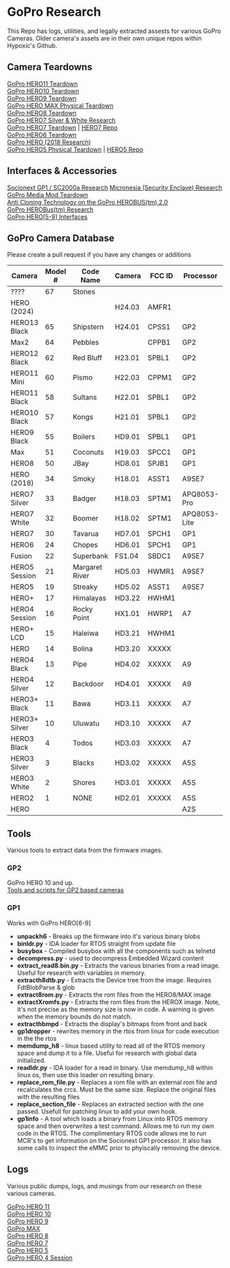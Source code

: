 # GoPro Research

This Repo has logs, utilities, and legally extracted assests for various GoPro Cameras. Older camera's assets are in their own unique repos within Hypoxic's Github.

## Camera Teardowns 
[GoPro HERO11 Teardown](https://gethypoxic.com/blogs/technical/gopro-hero11-teardown)   
[GoPro HERO10 Teardown](https://gethypoxic.com/blogs/technical/gopro-hero10-teardown)   
[GoPro HERO9 Teardown](https://gethypoxic.com/blogs/technical/gopro-hero9-teardown)   
[GoPro HERO MAX Physical Teardown](https://gethypoxic.com/blogs/technical/gopro-max-teardown)  
[GoPro HERO8 Teardown](https://gethypoxic.com/blogs/technical/gopro-hero8-teardown)    
[GoPro HERO7 Silver & White Research](https://gethypoxic.com/blogs/technical/gopro-hero7-silver-gopro-hero7-white-research)  
[GoPro HERO7 Teardown](https://gethypoxic.com/blogs/technical/gopro-hero7-teardown) | [HERO7 Repo](https://github.com/hypoxic/gopro-HERO7)  
[GoPro HERO6 Teardown](https://gethypoxic.com/blogs/technical/gopro-hero6-teardown-preliminary)  
[GoPro HERO (2018 Research)](https://gethypoxic.com/blogs/technical/latest-gopro-hero-is-actually-a-gopro-hero5)  
[GoPro HERO5 Physical Teardown](https://gethypoxic.com/blogs/technical/gopro-hero5-tear-down-and-software-study) | [HERO5 Repo](https://github.com/hypoxic/hero5)

## Interfaces & Accessories
[Socionext GP1 / SC2000a Research](https://gethypoxic.com/blogs/technical/socionext-gp1-sc2000a-study)
[Micronesia (Security Enclave) Research](https://gethypoxic.com/blogs/technical/a-practical-guide-for-cracking-aes-128-encrypted-firmware-updates)  
[GoPro Media Mod Teardown](https://gethypoxic.com/blogs/technical/gopro-media-mod-teardown)   
[Anti Cloning Technology on the GoPro HEROBUS(tm) 2.0](https://gethypoxic.com/blogs/technical/anti-cloning-technology-on-the-gopro-herobus-2-0?_pos=2&_sid=d65b56eb9&_ss=r)  
[GoPro HEROBus(tm) Research](https://gethypoxic.com/blogs/technical/gopro-herobus-for-gopro-hero5)  
[GoPro HERO\[5-9\] Interfaces](https://gethypoxic.com/blogs/technical/gopro-hero5-interfaces)  

## GoPro Camera Database
Please create a pull request if you have any changes or additions

|Camera       |Model #|Code Name     |Camera|FCC ID|Processor   |Sensor       |Wifi/BT |
|-------------|-------|--------------|------|------|------------|-------------|--------|
|????         |67     |Stones        |      |      |            |             |        |
|HERO (2024)  |       |              |H24.03|AMFR1 |            |             |        |
|HERO13 Black |65     |Shipstern     |H24.01|CPSS1 |GP2         |Sony IMX677L |BCM4381 |
|Max2         |64     |Pebbles       |      |CPPB1 |GP2         |Sony IMX677L |        |
|HERO12 Black |62     |Red Bluff     |H23.01|SPBL1 |GP2         |Sony IMX677L |QCA9377 |
|HERO11 Mini  |60     |Pismo         |H22.03|CPPM1 |GP2         |Sony IMX677L |QCA9377 |
|HERO11 Black |58     |Sultans       |H22.01|SPBL1 |GP2         |Sony IMX677L |QCA9377 |
|HERO10 Black |57     |Kongs         |H21.01|SPBL1 |GP2         |Sony IMX677  |QCA9377 |
|HERO9 Black  |55     |Boilers       |HD9.01|SPBL1 |GP1         |Sony IMX677  |QCA9377 |
|Max          |51     |Coconuts      |H19.03|SPCC1 |GP1         |Sony IMX577  |QCA9377 |
|HERO8        |50     |JBay          |HD8.01|SPJB1 |GP1         |Sony IMX277  |QCA9377 |
|HERO (2018)  |34     |Smoky         |H18.01|ASST1 |A9SE7       |IMX117       |QCA9377 |
|HERO7 Silver |33     |Badger        |H18.03|SPTM1 |APQ8053-Pro |Sony IMX458  |        |
|HERO7 White  |32     |Boomer        |H18.02|SPTM1 |APQ8053-Lite|Sony IMX458  |        |
|HERO7        |30     |Tavarua       |HD7.01|SPCH1 |GP1         |Sony IMX277  |QCA9377 |
|HERO6        |24     |Chopes        |HD6.01|SPCH1 |GP1         |Sony IMX277  |QCA9377 |
|Fusion       |22     |Superbank     |FS1.04|SBDC1 |A9SE7       |             |QCA9377 |
|HERO5 Session|21     |Margaret River|HD5.03|HWMR1 |A9SE7       |IMX117       |QCA9377 |
|HERO5        |19     |Streaky       |HD5.02|ASST1 |A9SE7       |IMX117       |QCA9377 |
|HERO+        |17     |Himalayas     |HD3.22|HWHM1 |            |             |        |
|HERO4 Session|16     |Rocky Point   |HX1.01|HWRP1 |A7          |IMX117       |QCA6134X|
|HERO+ LCD    |15     |Haleiwa       |HD3.21|HWHM1 |            |             |        |
|HERO         |14     |Bolina        |HD3.20|XXXXX |            |             |        |
|HERO4 Black  |13     |Pipe          |HD4.02|XXXXX |A9          |IMX117       |QCA6134X|
|HERO4 Silver |12     |Backdoor      |HD4.01|XXXXX |A9          |IMX117       |QCA6134X|
|HERO3+ Black |11     |Bawa          |HD3.11|XXXXX |A7          |IMX117       |        |
|HERO3+ Silver|10     |Uluwatu       |HD3.10|XXXXX |A7          |             |        |
|HERO3 Black  |4      |Todos         |HD3.03|XXXXX |A7          |IMX117       |        |
|HERO3 Silver |3      |Blacks        |HD3.02|XXXXX |A5S         |MY9F002      |        |
|HERO3 White  |2      |Shores        |HD3.01|XXXXX |A5S         |MT9P001      |        |
|HERO2        |1      |NONE          |HD2.01|XXXXX |A5S         |MY9F002      |        |
|HERO         |       |              |      |      |A2S         |MT9P006I12STC|        |

## Tools 
Various tools to extract data from the firmware images. 

### GP2
GoPro HERO 10 and up.  
[Tools and scripts for GP2 based cameras](tools/GP2/readme.md)

### GP1
Works with GoPro HERO\[6-9\]
*   **unpackh6** - Breaks up the firmware into it's various binary blobs
*   **binldr.py** - IDA loader for RTOS straight from update file
*   **busybox** - Compiled busybox with all the components such as telnetd 
*   **decompress.py** - used to decompress Embedded Wizard content
*   **extract_read8.bin.py** - Extracts the various binaries from a read image. Useful for research with variables in memory. 
*   **extracth8dtb.py** - Extracts the Device tree from the image. Requires FdtBlobParse & glob
*   **extract8rom.py** - Extracts the rom files from the HERO8/MAX image
*   **extractXromfs.py** - Extracts the rom files from the HEROX image. Note, it's not precise as the memory size is now in code. A warning is given when the memory bounds do not match. 
*   **extracthbmpd** - Extracts the display's bitmaps from front and back
*   **gp1dropper** - rewrites memory in the rtos from linux for code execution in the the rtos
*   **memdump_h8** - linux based utility to read all of the RTOS memory space and dump it to a file. Useful for research with global data initialized. 
*   **readldr.py** - IDA loader for a read in binary. Use memdump_h8 within linux os, then use this loader on resulting binary.
*   **replace_rom_file.py** - Replaces a rom file with an external rom file and recalculates the crcs. Must be the same size. Replace the original files with the resulting files
*   **replace_section_file** - Replaces an extracted section with the one passed. Usefull for patching linux to add your own hook. 
*   **gp1info** - A tool which loads a binary from Linux into RTOS memory space and then overwrites a test command. Allows me to run my own code in the RTOS. 
The complimentary RTOS code allows me to run MCR's to get information on the Socionext GP1 processor. It also has some calls to inspect the eMMC prior to phyiscally removing the device. 

## Logs
Various public dumps, logs, and musings from our research on these various cameras.   

[GoPro HERO 11](https://github.com/hypoxic/GoPro-Research/tree/master/GoPro%20HERO11)  
[GoPro HERO 10](https://github.com/hypoxic/GoPro-Research/tree/master/GoPro%20HERO10)  
[GoPro HERO 9](https://github.com/hypoxic/GoPro-Research/tree/master/Gopro%20HERO9)  
[GoPro MAX](https://github.com/hypoxic/GoPro-Research/tree/master/GoPro_Max)   
[GoPro HERO 8](https://github.com/hypoxic/GoPro-Research/tree/master/GoPro%20HERO8)  
[GoPro HERO 7](https://github.com/hypoxic/gopro-HERO7)   
[GoPro HERO 5](https://github.com/hypoxic/hero5)   
[GoPro HERO 4 Session](https://github.com/hypoxic/hero4-session)  

